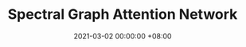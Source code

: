 ---
layout: post
title:  "Spectral Graph Attention Network"
date: 2021-03-02 00:00:00 +08:00
categories: research
authors: "<strong>Heng Chang</strong>, Yu Rong, Tingyang Xu, Wenbing Huang, Somayeh Sojoudi, Junzhou Huang, Wenwu Zhu"
venue: "Under review"
arxiv: https://arxiv.org/pdf/2003.07450
---